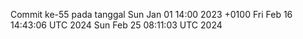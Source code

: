 Commit ke-55 pada tanggal Sun Jan 01 14:00 2023 +0100
Fri Feb 16 14:43:06 UTC 2024
Sun Feb 25 08:11:03 UTC 2024
